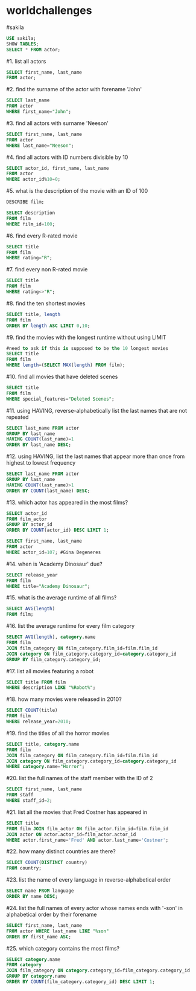 # worldchallenges

#sakila
```SQL
USE sakila;
SHOW TABLES;
SELECT * FROM actor;
```

#1. list all actors
```SQL
SELECT first_name, last_name
FROM actor;
```

#2. find the surname of the actor with forename 'John'
```SQL
SELECT last_name
FROM actor
WHERE first_name="John";
```

#3. find all actors with surname 'Neeson'
```SQL
SELECT first_name, last_name
FROM actor
WHERE last_name="Neeson";
```

#4. find all actors with ID numbers divisible by 10
```SQL
SELECT actor_id, first_name, last_name
FROM actor
WHERE actor_id%10=0;
```

#5. what is the description of the movie with an ID of 100
```SQL
DESCRIBE film;

SELECT description
FROM film
WHERE film_id=100;
```

#6. find every R-rated movie
```SQL
SELECT title
FROM film
WHERE rating="R";
```

#7. find every non R-rated movie
```SQL
SELECT title
FROM film
WHERE rating<>"R";
```

#8. find the ten shortest movies
```SQL
SELECT title, length
FROM film
ORDER BY length ASC LIMIT 0,10;
```

#9. find the movies with the longest runtime without using LIMIT
```SQL
#need to ask if this is supposed to be the 10 longest movies
SELECT title
FROM film
WHERE length=(SELECT MAX(length) FROM film);
```

#10. find all movies that have deleted scenes
```SQL
SELECT title
FROM film
WHERE special_features="Deleted Scenes";
```

#11. using HAVING, reverse-alphabetically list the last names that are not repeated
```SQL
SELECT last_name FROM actor
GROUP BY last_name
HAVING COUNT(last_name)=1
ORDER BY last_name DESC;
```

#12. using HAVING, list the last names that appear more than once from highest to lowest frequency
```SQL
SELECT last_name FROM actor
GROUP BY last_name
HAVING COUNT(last_name)>1
ORDER BY COUNT(last_name) DESC;
```

#13. which actor has appeared in the most films?
```SQL
SELECT actor_id
FROM film_actor
GROUP BY actor_id
ORDER BY COUNT(actor_id) DESC LIMIT 1;

SELECT first_name, last_name
FROM actor
WHERE actor_id=107; #Gina Degeneres
```

#14. when is 'Academy Dinosaur' due?
```SQL
SELECT release_year
FROM film
WHERE title="Academy Dinosaur";
```

#15. what is the average runtime of all films?
```SQL
SELECT AVG(length)
FROM film;
```

#16. list the average runtime for every film category
```SQL
SELECT AVG(length), category.name
FROM film
JOIN film_category ON film_category.film_id=film.film_id
JOIN category ON film_category.category_id=category.category_id
GROUP BY film_category.category_id;
```

#17. list all movies featuring a robot
```SQL
SELECT title FROM film
WHERE description LIKE "%Robot%";
```

#18. how many movies were released in 2010?
```SQL
SELECT COUNT(title)
FROM film
WHERE release_year=2010;
```

#19. find the titles of all the horror movies
```SQL
SELECT title, category.name
FROM film
JOIN film_category ON film_category.film_id=film.film_id
JOIN category ON film_category.category_id=category.category_id
WHERE category.name="Horror";
```

#20. list the full names of the staff member with the ID of 2
```SQL
SELECT first_name, last_name
FROM staff
WHERE staff_id=2;
```

#21. list all the movies that Fred Costner has appeared in
```SQL
SELECT title
FROM film JOIN film_actor ON film_actor.film_id=film.film_id
JOIN actor ON actor.actor_id=film_actor.actor_id
WHERE actor.first_name='Fred' AND actor.last_name='Costner';
```

#22. how many distinct countries are there?
```SQL
SELECT COUNT(DISTINCT country)
FROM country;
```

#23. list the name of every language in reverse-alphabetical order
```SQL
SELECT name FROM language
ORDER BY name DESC;
```

#24. list the full names of every actor whose names ends with '-son' in alphabetical order by their forename
```SQL
SELECT first_name, last_name
FROM actor WHERE last_name LIKE "%son"
ORDER BY first_name ASC;
```

#25. which category contains the most films?
```SQL
SELECT category.name
FROM category
JOIN film_category ON category.category_id=film_category.category_id
GROUP BY category.name
ORDER BY COUNT(film_category.category_id) DESC LIMIT 1;
```
